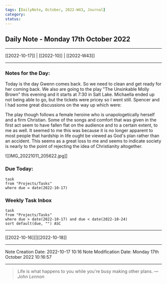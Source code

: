 ```yaml
---
tags: [DailyNote, October, 2022-W43, Journal]
category:
status:
---
```


## Daily Note - Monday 17th October 2022

---
[[2022-10-17]] | [[2022-10]] | [[2022-W43]]

---

### Notes for the Day:
Today is the day Gwenn comes back. So we need to clean and get ready for her coming back.  We also are going to the play "The Unsinkable Molly Brown" this evening and it starts at 7:30 in Salt Lake. Michaella ended up not being able to go, but the tickets were pricey so I went still.  Spencer and I had some great discussions on the way up which were:

The play though follows a female heroine who is unapologetically herself and a firm Christian.  Some of the songs and comfort that was given in the first act seem to have fallen flat on the audience and to a certain extent, to me as well. It seemed to me this was because it is no longer apparent to most people that hardship in life ought be viewed as God's plan rather than an accident. This seems as a great loss to me and seems to indicate society is nearly to the point of rejecting the idea of Christianity altogether.


![[IMG_20221011_205622.jpg]]


### Due Today:
```dataview
task
from "Projects/Tasks"
where due = date(2022-10-17)
```

### Weekly Task Inbox
```dataview
task
from "Projects/Tasks"
where due > date(2022-10-17) and due < date(2022-10-24)
sort default(due, "") ASC
```

---
[[2022-10-16]]|[[2022-10-18]]

---

Note Creation Date: 2022-10-17 10:16
Note Modification Date: Monday 17th October 2022 10:16:57 

--- 
> Life is what happens to you while you're busy making other plans.
> — <cite>John Lennon</cite>